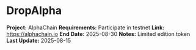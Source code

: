 # DropAlpha
**Project:** AlphaChain
**Requirements:** Participate in testnet
**Link:** https://alphachain.io
**End Date:** 2025-08-30
**Notes:** Limited edition token
**Last Update:** 2025-08-15
